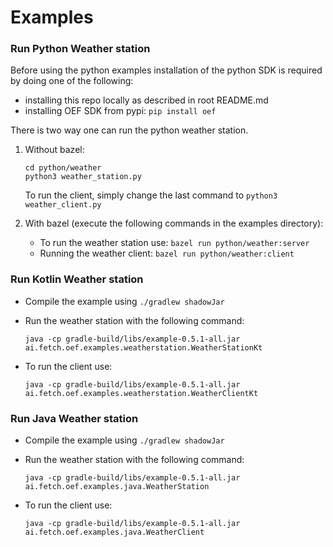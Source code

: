 # Examples

### Run Python Weather station

Before using the python examples installation of the python SDK is required by doing one of the following:
* installing this repo locally as described in root README.md
* installing OEF SDK from pypi: `pip install oef`


There is two way one can run the python weather station.

1) Without bazel:

       cd python/weather
       python3 weather_station.py 

    To run the client, simply change the last command to `python3 weather_client.py`
    
2) With bazel (execute the following commands in the examples directory):

    * To run the weather station use: `bazel run python/weather:server`
    * Running the weather client: `bazel run python/weather:client`
      
    
### Run Kotlin Weather station

* Compile the example using `./gradlew shadowJar`
* Run the weather station with the following command:

      java -cp gradle-build/libs/example-0.5.1-all.jar ai.fetch.oef.examples.weatherstation.WeatherStationKt


* To run the client use:

      java -cp gradle-build/libs/example-0.5.1-all.jar ai.fetch.oef.examples.weatherstation.WeatherClientKt
  

### Run Java Weather station

* Compile the example using `./gradlew shadowJar`
* Run the weather station with the following command:

      java -cp gradle-build/libs/example-0.5.1-all.jar ai.fetch.oef.examples.java.WeatherStation


* To run the client use:

      java -cp gradle-build/libs/example-0.5.1-all.jar ai.fetch.oef.examples.java.WeatherClient
  
